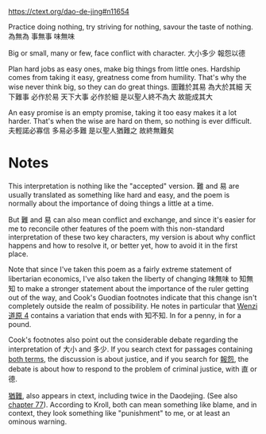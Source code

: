https://ctext.org/dao-de-jing#n11654

Practice doing nothing,
try striving for nothing,
savour the taste of nothing.
為無為
事無事
味無味

Big or small,
many or few,
face conflict with character.
大小多少
報怨以德

Plan hard jobs as easy ones,
make big things from little ones.
Hardship comes from taking it easy,
greatness come from humility.
That's why the wise
never think big,
so they can do great things.
圖難於其易
為大於其細
天下難事
必作於易
天下大事
必作於細
是以聖人終不為大
故能成其大

An easy promise is an empty promise,
taking it too easy makes it a lot harder.
That's when the wise
are hard on them,
so nothing is ever difficult.
夫輕諾必寡信
多易必多難
是以聖人猶難之
故終無難矣

# Notes

This interpretation
is nothing like
the "accepted" version.
難 and 易
are usually translated
as something like
hard and easy,
and the poem is normally about
the importance of doing things
a little at a time. 

But 難 and 易
can also mean
conflict and exchange,
and since it's easier for me
to reconcile other features
of the poem with this
non-standard interpretation
of these two key characters,
my version is about
why conflict happens
and how to resolve it,
or better yet,
how to avoid it
in the first place.

Note that
since I've taken this poem
as a fairly extreme statement
of libertarian economics,
I've also taken the liberty of changing
味無味 to 知無知
to make a stronger statement
about the importance of the ruler
getting out of the way,
and Cook's Guodian footnotes
indicate that this change
isn't completely outside the realm of possibility.
He notes in particular that
[Wenzi 道原 4](https://ctext.org/wenzi/dao-yuan#n58493)
contains a variation
that ends with 知不知.
In for a penny,
in for a pound.

Cook's footnotes
also point out the considerable debate
regarding the interpretation of 大小 and 多少.
If you search ctext
for passages containing
[both terms](https://ctext.org/pre-qin-and-han?searchu=大小%20多少),
the discussion is about justice,
and if you search for
[報怨](https://ctext.org/pre-qin-and-han?searchu=報怨),
the debate is about how to respond to
the problem of criminal justice,
with 直 or 德.

[猶難](https://ctext.org/pre-qin-and-han?searchu=猶難),
also appears in ctext,
including twice in the Daodejing.
(See also
[chapter 77](https://daodejing.ca/studies/73 "Study chapter 77")).
According to Kroll,
both can mean something like blame,
and in context,
they look something like "punishment" to me,
or at least an ominous warning.

